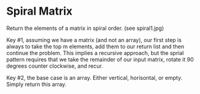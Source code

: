 # Spiral Matrix

Return the elements of a matrix in spiral order. (see spiral1.jpg)

Key #1, assuming we have a matrix (and not an array), our first step is always to take the top m elements, add them to our return list and then continue the problem.
This implies a recursive approach, but the sprial pattern requires that we take the remainder of our input matrix, rotate it 90 degrees counter clockwise, and recur.

Key #2, the base case is an array. Either vertical, horisontal, or empty. Simply return this array.
